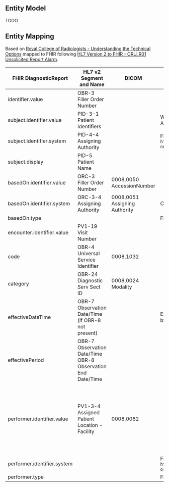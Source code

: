 
## Entity Model

TODO

## Entity Mapping

Based on [Royal College of Radiologists - Understanding the Technical Options](https://www.rcr.ac.uk/media/wwtp2mif/rcr-publications_radiology-reporting-networks-understanding-the-technical-options_march-2022.pdf) mapped to FHIR following [HL7 Version 2 to FHIR - ORU_R01 Unsolicited Report Alarm](https://build.fhir.org/ig/HL7/v2-to-fhir/ConceptMap-message-oru-r01-to-bundle.html). 


| FHIR DiagnosticReport      | HL7 v2 Segment and Name                                    | DICOM                         | Note                                                                                              | Binding                                                                                                                                                                        |
|----------------------------|------------------------------------------------------------|-------------------------------|---------------------------------------------------------------------------------------------------|--------------------------------------------------------------------------------------------------------------------------------------------------------------------------------|
| identifier.value           | OBR-3 Filler Order Number                                  |                               |                                                                                                   |                                                                                                                                                                                |
| subject.identifier.value   | PID-3-1   Patient Identifiers                              |                               | Where PID-3-4 (Assigning Authority) = NHS                                                         |                                                                                                                                                                                |
| subject.identifier.system  | PID-4-4 Assigning Authority                                |                               | Fixed value `https://fhir.nhs.uk/Id/nhs-number`                                                   |                                                                                                                                                                                |        
| subject.display            | PID-5      Patient Name                                    |                               |                                                                                                   |                                                                                                                                                                                |
| basedOn.identifier.value   | ORC-3      Filler Order Number                             | 0008,0050 AccessionNumber     |                                                                                                   |                                                                                                                                                                                |
| basedOn.identifier.system  | ORC-3-4 Assigning Authority                                | 0008,0051 Assigning Authority | Convert to a FHIR System Uri                                                                      |                                                                                                                                                                                |
| basedOn.type               |                                                            |                               | Fixed value `ServiceRequest`                                                                      |                                                                                                                                                                                |
| encounter.identifier.value | PV1-19     Visit Number                                    |                               |                                                                                                   |                                                                                                                                                                                |
 | code                       | OBR-4 	Universal Service Identifier                        | 0008,1032                     | | [IMAGING CODE (NICIP)](https://www.datadictionary.nhs.uk/data_elements/imaging_code__nicip_.html)                                                                              |                                                                                                                                                                                | 
| category                   | OBR-24 	Diagnostic Serv Sect ID                            | 0008,0024 Modality            |                                                                                                   |                                                                                                                                                                                |
 | effectiveDateTime          | OBR-7	Observation Date/Time (if OBR-8 not present)         |                               | Exam completion date+time by radiographer                                                         |
| effectivePeriod            | OBR-7 Observation Date/Time OBR-8 Observation End Date/Time |                               | 
 | performer.identifier.value | PV1-3-4	Assigned Patient Location - Facility | 0008,0082                     | | [SITE CODE (OF IMAGING)](https://www.datadictionary.nhs.uk/data_elements/site_code__of_imaging_.html?hl=site%2Ccode) This is referring to Location codes, ODS codes preferred? | 
 | performer.identifier.system | | | Fixed value `https://fhir.nhs.uk/Id/ods-organisation-code` | |
| performer.type ||| Fixed value `Organization` | |
